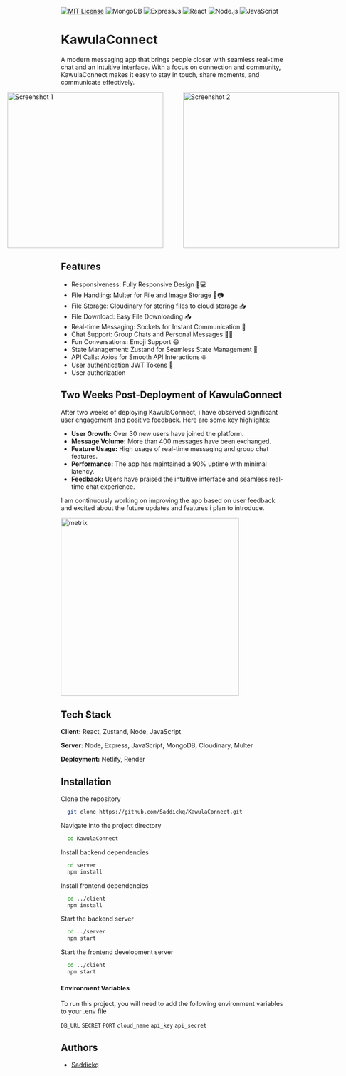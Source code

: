 [![MIT License](https://img.shields.io/badge/License-MIT-green.svg)](https://choosealicense.com/licenses/mit/)
![MongoDB](https://img.shields.io/badge/MongoDB-black.svg?logo=mongodb)
![ExpressJs](https://img.shields.io/badge/Express-black.svg?logo=nodedotjs)
![React](https://img.shields.io/badge/React-black.svg?logo=react)
![Node.js](https://img.shields.io/badge/Node.js-black.svg?logo=node.js)
![JavaScript](https://img.shields.io/badge/JavaScript-black.svg?logo=javascript)


# KawulaConnect

A modern messaging app that brings people closer with seamless real-time chat and an intuitive interface. With a focus on connection and community, KawulaConnect makes it easy to stay in touch, share moments, and communicate effectively.

<div style="display: flex; justify-content: center; align-items: center; width: 100%; gap: 45px;">
   <img style="width: 350px;" src="https://res.cloudinary.com/dh9q1rj0k/image/upload/v1734867401/Kawula/eqkm4i7k1uy3l0k6z5yn.png" alt="Screenshot 1">
   <img style="width: 350px;" src="https://res.cloudinary.com/dh9q1rj0k/image/upload/v1734869447/Kawula/tncb2gisy7cpivv9oswx.png" alt="Screenshot 2">
</div>

## Features

- Responsiveness: Fully Responsive Design 📱💻
- File Handling: Multer for File and Image Storage 📁📷
- File Storage: Cloudinary for storing files to cloud storage 📥
- File Download: Easy File Downloading 📥
- Real-time Messaging: Sockets for Instant Communication 💬
- Chat Support: Group Chats and Personal Messages 👥💬
- Fun Conversations: Emoji Support 😄
- State Management: Zustand for Seamless State Management 🧠
- API Calls: Axios for Smooth API Interactions 🌐
- User authentication JWT Tokens 🔑
- User authorization


## Two Weeks Post-Deployment of KawulaConnect

After two weeks of deploying KawulaConnect, i have observed significant user engagement and positive feedback. Here are some key highlights:

- **User Growth:** Over 30 new users have joined the platform.
- **Message Volume:** More than 400 messages have been exchanged.
- **Feature Usage:** High usage of real-time messaging and group chat features.
- **Performance:** The app has maintained a 90% uptime with minimal latency.
- **Feedback:** Users have praised the intuitive interface and seamless real-time chat experience.

I am continuously working on improving the app based on user feedback and excited about the future updates and features i plan to introduce.

<img style="width: 400px;" src="https://res.cloudinary.com/dh9q1rj0k/image/upload/v1734870437/Kawula/uqndqlpac9txggatfqju.png" alt="metrix">


## Tech Stack

**Client:** React, Zustand, Node, JavaScript

**Server:** Node, Express, JavaScript, MongoDB, Cloudinary, Multer

**Deployment:** Netlify, Render

## Installation

Clone the repository

```bash
  git clone https://github.com/Saddickq/KawulaConnect.git
```

Navigate into the project directory

```bash
  cd KawulaConnect
```

Install backend dependencies

```bash
  cd server
  npm install
```

Install frontend dependencies

```bash
  cd ../client
  npm install
```

Start the backend server

```bash
  cd ../server
  npm start
```

Start the frontend development server

```bash
  cd ../client
  npm start
```

#### Environment Variables

To run this project, you will need to add the following environment variables to your .env file

`DB_URL`
`SECRET`
`PORT`
`cloud_name`
`api_key`
`api_secret`

## Authors

- [Saddickq](https://github.com/Saddickq)
